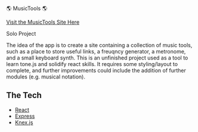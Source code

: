 🌎 MusicTools 🌎

[Visit the MusicTools Site Here](http://music-tools.devacademy.nz/)

Solo Project

The idea of the app is to create a site containing a collection of music tools, such as a place to store useful links, a freuqncy generator, a metronome, and a small keyboard synth. This is an unfinished project used as a tool to learn tone.js and solidify react skills. It requires some styling/layout to complete, and further improvements could include the addition of further modules (e.g. musical notation).

## The Tech

* [React](https://reactjs.org/docs/getting-started.html)
* [Express](https://expressjs.com/en/api.html)
* [Knex.js](https://knexjs.org/)
